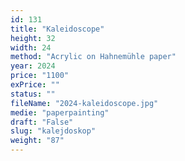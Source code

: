 ```yaml
---
id: 131
title: "Kaleidoscope"
height: 32
width: 24
method: "Acrylic on Hahnemühle paper"
year: 2024
price: "1100"
exPrice: ""
status: ""
fileName: "2024-kaleidoscope.jpg"
medie: "paperpainting"
draft: "False"
slug: "kalejdoskop"
weight: "87"
---
```

